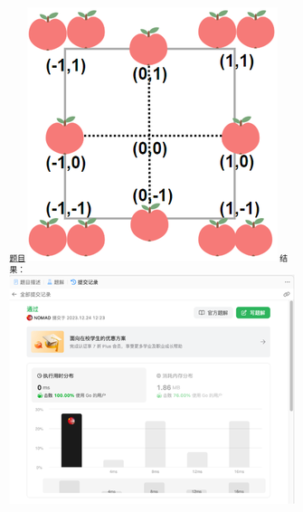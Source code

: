 [题目](https://leetcode.cn/problems/minimum-garden-perimeter-to-collect-enough-apples/description/)
![pic](img.png)
结果：
![pic](result.png)